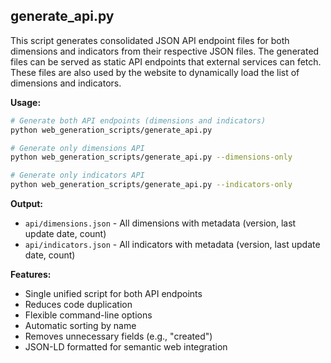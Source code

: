 ## generate_api.py

This script generates consolidated JSON API endpoint files for both dimensions and indicators from their respective JSON files. The generated files can be served as static API endpoints that external services can fetch.
These files are also used by the website to dynamically load the list of dimensions and indicators.

**Usage:**
```bash
# Generate both API endpoints (dimensions and indicators)
python web_generation_scripts/generate_api.py

# Generate only dimensions API
python web_generation_scripts/generate_api.py --dimensions-only

# Generate only indicators API
python web_generation_scripts/generate_api.py --indicators-only
```

**Output:** 
- `api/dimensions.json` - All dimensions with metadata (version, last update date, count)
- `api/indicators.json` - All indicators with metadata (version, last update date, count)

**Features:**
- Single unified script for both API endpoints
- Reduces code duplication
- Flexible command-line options
- Automatic sorting by name
- Removes unnecessary fields (e.g., "created")
- JSON-LD formatted for semantic web integration